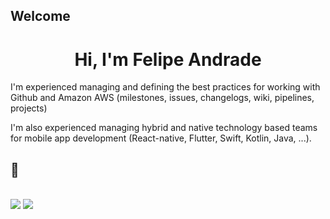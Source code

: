 ## Welcome
<h1 align="center">Hi, I'm Felipe Andrade</h1>

I'm experienced managing and defining the best practices for working with Github and Amazon AWS (milestones, issues, changelogs, wiki, pipelines, projects)

I'm also experienced managing hybrid and native technology based teams for mobile app development (React-native, Flutter, Swift, Kotlin, Java, ...).
 
## 💬 
  <br>
  <div>
  <a href = "mailto: felipebzr@gmail.com"><img src="https://img.shields.io/badge/-Gmail-%23EA4335?style=for-the-badge&logo=gmail&logoColor=white" target="_blank"></a>
  <a href="https://www.linkedin.com/in/felipeandrade" target="_blank"><img src="https://img.shields.io/badge/-LinkedIn-%230077B5?style=for-the-badge&logo=linkedin&logoColor=white" target="_blank"></a>
  
 </div>
